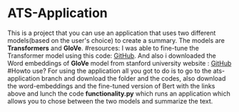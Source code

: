 # ATS-Application 
This is a project that you can use an application that uses two different models(based on the user's choice) to create a summary. 
The models are __Transformers__ and __GloVe__. 
#resources: 
I was able to fine-tune the Transformer model using this code: [GitHub](https://www.kaggle.com/code/lusfernandotorres/text-summarization-with-large-language-models/notebook). 
And also i downloaded the Word embeddings of __GloVe__ model from stanford university website : [GitHub](https://nlp.stanford.edu/projects/glove/)
#Howto use? 
For using the application all you got to do is to go to the ats-application branch and download the folder and the codes, also download the word-embeddings and the fine-tuned version of Bert with the 
links above and lunch the code __functionality.py__ which runs an application which allows you to chose between the two models and summarize the text. 


